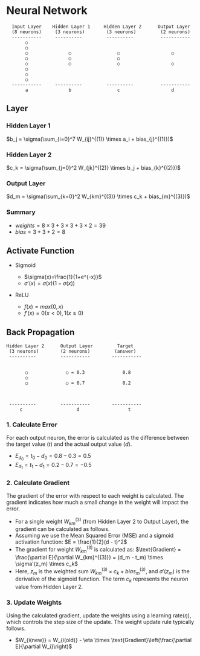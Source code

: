 # Neural Network

```
  Input Layer    Hidden Layer 1     Hidden Layer 2      Output Layer
  (8 neurons)     (3 neurons)        (3 neurons)         (2 neurons)
  -----------     ----------         ----------          -----------
       ○
       ○
       ○               ○                 ○                   ○
       ○               ○                 ○
       ○               ○                 ○                   ○
       ○
       ○
       ○
  -----------     ----------         ----------          -----------
       a               b                 c                   d
```

## Layer
### Hidden Layer 1
$b_j = \sigma(\sum_{i=0}^7 W_{ij}^{(1)} \times a_i + bias_{j}^{(1)})$

### Hidden Layer 2
$c_k = \sigma(\sum_{j=0}^2 W_{jk}^{(2)} \times b_j + bias_{k}^{(2)})$

### Output Layer
$d_m = \sigma(\sum_{k=0}^2 W_{km}^{(3)} \times c_k + bias_{m}^{(3)})$

### Summary
- $weights=8 \times 3+3 \times 3+3 \times 2=39$
- $bias=3+3+2=8$

## Activate Function
- Sigmoid
  - $\sigma(x)=\frac{1}{1+e^{-x}}$
  - $\sigma'(x)=\sigma(x)(1-\sigma(x))$

- ReLU
  - $f(x)=max(0,x)$
  - $f'(x)=0(x<0), 1(x\geq0)$

## Back Propagation
```
Hidden Layer 2      Output Layer         Target
 (3 neurons)        (2 neurons)         (answer)
 ----------         -----------        -----------


       ○              ○ = 0.3              0.8           
       ○  
       ○              ○ = 0.7              0.2
     
     
     
 ----------         -----------        -----------
     c                    d                  t 
```

### 1. Calculate Error
For each output neuron, the error is calculated as the difference between the target value ($t$) and the actual output value ($d$).

- $E_{d_0} = t_0 - d_0 = 0.8 - 0.3 = 0.5$
- $E_{d_1} = t_1 - d_1 = 0.2 - 0.7 = -0.5$

### 2. Calculate Gradient
The gradient of the error with respect to each weight is calculated. The gradient indicates how much a small change in the weight will impact the error.

- For a single weight $W_{km}^{(3)}$ (from Hidden Layer 2 to Output Layer), the gradient can be calculated as follows.
- Assuming we use the Mean Squared Error (MSE) and a sigmoid activation function: 
$E = \frac{1}{2}(d - t)^2$
- The gradient for weight $W_{km}^{(3)}$ is calculated as:
$\text{Gradient} = \frac{\partial E}{\partial W_{km}^{(3)}} = (d_m - t_m) \times \sigma'(z_m) \times c_k$
- Here, $z_m$ is the weighted sum $W_{km}^{(3)} \times c_k + bias_{m}^{(3)}$, and $\sigma'(z_m)$ is the derivative of the sigmoid function. The term $c_k$ represents the neuron value from Hidden Layer 2.

### 3. Update Weights
Using the calculated gradient, update the weights using a learning rate($\eta$), which controls the step size of the update. The weight update rule typically follows.
   
- $W_{i(new)} = W_{i(old)} - \eta \times \text{Gradient}\left(\frac{\partial E}{\partial W_i}\right)$

